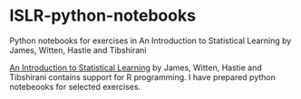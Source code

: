 # ISLR-python-notebooks
Python notebooks for exercises in An Introduction to Statistical Learning by James, Witten, Hastie and Tibshirani

[An Introduction to Statistical Learning](http://www-bcf.usc.edu/~gareth/ISL/) by James, Witten, Hastie and Tibshirani contains support for R programming. I have prepared python notebeooks for selected exercises. 

